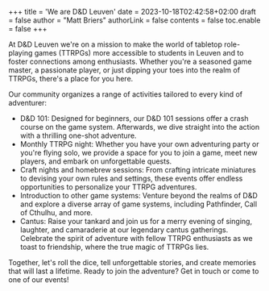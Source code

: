 +++
title = 'We are D&D Leuven'
date = 2023-10-18T02:42:58+02:00
draft = false
author = "Matt Briers" 
authorLink = false
contents = false
toc.enable = false
+++

At D&D Leuven we're on a mission to make the world of tabletop role-playing games (TTRPGs) more accessible to students in Leuven and to foster connections among enthusiasts. Whether you're a seasoned game master, a passionate player, or just dipping your toes into the realm of TTRPGs, there's a place for you here.

Our community organizes a range of activities tailored to every kind of adventurer:
- D&D 101: Designed for beginners, our D&D 101 sessions offer a crash course on the game system. Afterwards, we dive straight into the action with a thrilling one-shot adventure.
- Monthly TTRPG night: Whether you have your own adventuring party or you're flying solo, we provide a space for you to join a game, meet new players, and embark on unforgettable quests.
- Craft nights and homebrew sessions: From crafting intricate miniatures to devising your own rules and settings, these events offer endless opportunities to personalize your TTRPG adventures.
- Introduction to other game systems: Venture beyond the realms of D&D and explore a diverse array of game systems, including Pathfinder, Call of Cthulhu, and more.
- Cantus: Raise your tankard and join us for a merry evening of singing, laughter, and camaraderie at our legendary cantus gatherings. Celebrate the spirit of adventure with fellow TTRPG enthusiasts as we toast to friendship, where the true magic of TTRPGs lies.

Together, let's roll the dice, tell unforgettable stories, and create memories that will last a lifetime. Ready to join the adventure? Get in touch or come to one of our events!
